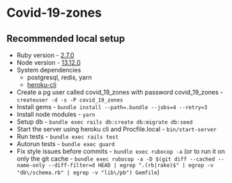 # Covid-19-zones


## Recommended local setup

* Ruby version - [2.7.0](.tool-versions)
* Node version - [13.12.0](.tool-versions)
* System dependencies
  - postgresql, redis, yarn
  - [heroku-cli](https://devcenter.heroku.com/articles/heroku-cli)
* Create a pg user called covid_19_zones with password covid_19_zones - `createuser -d -s -P covid_19_zones`
* Install gems - `bundle install --path=.bundle --jobs=4 --retry=3`
* Install node modules - `yarn`
* Setup db - `bundle exec rails db:create db:migrate db:seed`
* Start the server using heroku cli and Procfile.local - `bin/start-server`
* Run tests - `bundle exec rails test`
* Autorun tests - `bundle exec guard`
* Fix style issues before commits - `bundle exec rubocop -a` (or to run it on only the git cache - `bundle exec rubocop -a -D $(git diff --cached --name-only --diff-filter=d HEAD | egrep ".(rb|rake)$" | egrep -v "db\/schema.rb" | egrep -v "lib\/pb") Gemfile`)
